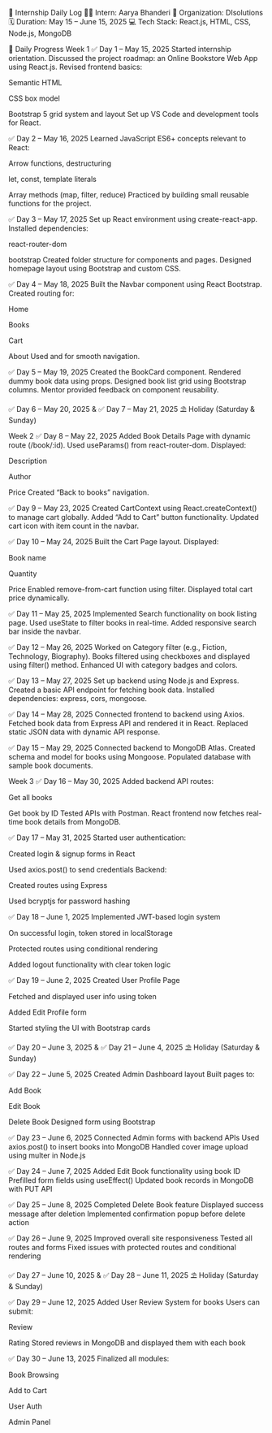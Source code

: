 📝 Internship Daily Log
🧑‍💻 Intern: Aarya Bhanderi
🏢 Organization: DIsolutions
🗓️ Duration: May 15 – June 15, 2025
💻 Tech Stack: React.js, HTML, CSS, Node.js, MongoDB

📅 Daily Progress
Week 1
✅ Day 1 – May 15, 2025
Started internship orientation.
Discussed the project roadmap: an Online Bookstore Web App using React.js.
Revised frontend basics:

Semantic HTML

CSS box model

Bootstrap 5 grid system and layout
Set up VS Code and development tools for React.

✅ Day 2 – May 16, 2025
Learned JavaScript ES6+ concepts relevant to React:

Arrow functions, destructuring

let, const, template literals

Array methods (map, filter, reduce)
Practiced by building small reusable functions for the project.

✅ Day 3 – May 17, 2025
Set up React environment using create-react-app.
Installed dependencies:

react-router-dom

bootstrap
Created folder structure for components and pages.
Designed homepage layout using Bootstrap and custom CSS.

✅ Day 4 – May 18, 2025
Built the Navbar component using React Bootstrap.
Created routing for:

Home

Books

Cart

About
Used <BrowserRouter> and <Routes> for smooth navigation.

✅ Day 5 – May 19, 2025
Created the BookCard component.
Rendered dummy book data using props.
Designed book list grid using Bootstrap columns.
Mentor provided feedback on component reusability.

✅ Day 6 – May 20, 2025 & ✅ Day 7 – May 21, 2025
⛱️ Holiday (Saturday & Sunday)

Week 2
✅ Day 8 – May 22, 2025
Added Book Details Page with dynamic route (/book/:id).
Used useParams() from react-router-dom.
Displayed:

Description

Author

Price
Created “Back to books” navigation.

✅ Day 9 – May 23, 2025
Created CartContext using React.createContext() to manage cart globally.
Added “Add to Cart” button functionality.
Updated cart icon with item count in the navbar.

✅ Day 10 – May 24, 2025
Built the Cart Page layout.
Displayed:

Book name

Quantity

Price
Enabled remove-from-cart function using filter.
Displayed total cart price dynamically.

✅ Day 11 – May 25, 2025
Implemented Search functionality on book listing page.
Used useState to filter books in real-time.
Added responsive search bar inside the navbar.

✅ Day 12 – May 26, 2025
Worked on Category filter (e.g., Fiction, Technology, Biography).
Books filtered using checkboxes and displayed using filter() method.
Enhanced UI with category badges and colors.

✅ Day 13 – May 27, 2025
Set up backend using Node.js and Express.
Created a basic API endpoint for fetching book data.
Installed dependencies: express, cors, mongoose.

✅ Day 14 – May 28, 2025
Connected frontend to backend using Axios.
Fetched book data from Express API and rendered it in React.
Replaced static JSON data with dynamic API response.

✅ Day 15 – May 29, 2025
Connected backend to MongoDB Atlas.
Created schema and model for books using Mongoose.
Populated database with sample book documents.

Week 3
✅ Day 16 – May 30, 2025
Added backend API routes:

Get all books

Get book by ID
Tested APIs with Postman.
React frontend now fetches real-time book details from MongoDB.

✅ Day 17 – May 31, 2025
Started user authentication:

Created login & signup forms in React

Used axios.post() to send credentials
Backend:

Created routes using Express

Used bcryptjs for password hashing

✅ Day 18 – June 1, 2025
Implemented JWT-based login system

On successful login, token stored in localStorage

Protected routes using conditional rendering

Added logout functionality with clear token logic

✅ Day 19 – June 2, 2025
Created User Profile Page

Fetched and displayed user info using token

Added Edit Profile form

Started styling the UI with Bootstrap cards

✅ Day 20 – June 3, 2025 & ✅ Day 21 – June 4, 2025
⛱️ Holiday (Saturday & Sunday)

✅ Day 22 – June 5, 2025
Created Admin Dashboard layout
Built pages to:

Add Book

Edit Book

Delete Book
Designed form using Bootstrap

✅ Day 23 – June 6, 2025
Connected Admin forms with backend APIs
Used axios.post() to insert books into MongoDB
Handled cover image upload using multer in Node.js

✅ Day 24 – June 7, 2025
Added Edit Book functionality using book ID
Prefilled form fields using useEffect()
Updated book records in MongoDB with PUT API

✅ Day 25 – June 8, 2025
Completed Delete Book feature
Displayed success message after deletion
Implemented confirmation popup before delete action

✅ Day 26 – June 9, 2025
Improved overall site responsiveness
Tested all routes and forms
Fixed issues with protected routes and conditional rendering

✅ Day 27 – June 10, 2025 & ✅ Day 28 – June 11, 2025
⛱️ Holiday (Saturday & Sunday)

✅ Day 29 – June 12, 2025
Added User Review System for books
Users can submit:

Review

Rating
Stored reviews in MongoDB and displayed them with each book

✅ Day 30 – June 13, 2025
Finalized all modules:

Book Browsing

Add to Cart

User Auth

Admin Panel

